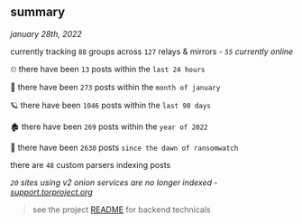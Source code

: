 
## summary
_january 28th, 2022_

currently tracking `88` groups across `127` relays & mirrors - _`55` currently online_

⏲ there have been `13` posts within the `last 24 hours`

🦈 there have been `273` posts within the `month of january`

🪐 there have been `1046` posts within the `last 90 days`

🏚 there have been `269` posts within the `year of 2022`

🦕 there have been `2630` posts `since the dawn of ransomwatch`

there are `48` custom parsers indexing posts

_`20` sites using v2 onion services are no longer indexed - [support.torproject.org](https://support.torproject.org/onionservices/v2-deprecation/)_

> see the project [README](https://github.com/thetanz/ransomwatch#ransomwatch--) for backend technicals
